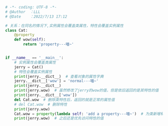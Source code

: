 
<BlogInfo id="1175" title="2.特性会覆盖实例属性" author="白日梦想猿" pv=0 read_times=0 pre_cost_time=0分35秒 category="动态属性和特性" tag_list="['动态属性和特性']" create_time="2022.07.13 17:12:31" update_time="2022.07.15 13:54:47" />

```python
# -*- coding: UTF-8 -*-                            
# @Author  ：LLL                         
# @Date    ：2022/7/13 17:12  

# 关系：在同名的情况下,实例属性会覆盖类属性，特性会覆盖实例属性
class Cat:
    @property
    def wow(self):
        return 'property---喵~'


if __name__ == '__main__':
    # 实例属性会覆盖类属性
    jerry = Cat()
    # 特性会覆盖实例属性
    print(jerry.__dict__)  # 查看对象的属性字典
    jerry.__dict__['wow'] = 'normal---喵~'
    print(jerry.__dict__)
    print(jerry.wow)  # 虽然修改了jerry的wow的值，但是依旧返回的是其特性的值
    print(jerry.__dict__['wow'])
    del Cat.wow  # 删除类特性后，返回的就是正常的属性值
    # del Cat.wow  # 删除特性
    print(jerry.wow)
    Cat.wow = property(lambda self: 'add a property---喵~')  # 为类新增和属性同名的特性
    print(jerry.wow)  # 之后还是优先访问特性的值

```
